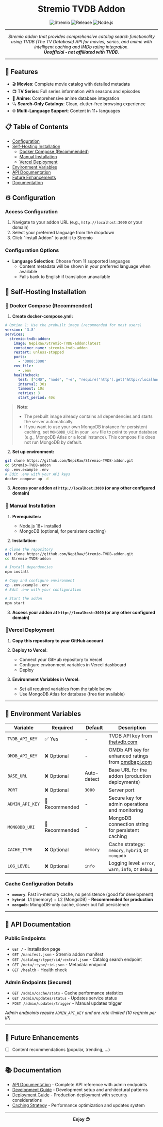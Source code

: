 
<div align="center">

# Stremio TVDB Addon

<p>
  <img src="https://img.shields.io/badge/Stremio-Addon-purple" alt="Stremio" />
  <img src="https://img.shields.io/github/v/release/NepiRaw/Stremio-TVDB-addon?label=Release" alt="Release" />
  <img src="https://img.shields.io/badge/Node.js-18+-brightgreen" alt="Node.js" />
</p>

</div>

---

<p align="center"><i>Stremio addon that provides comprehensive catalog search functionality using TVDB (The TV Database) API for movies, series, and anime with intelligent caching and IMDb rating integration.<br>
<b>Unofficial - not affiliated with TVDB.</b></i></p>

---

## 🎯 Features

- 🎬 **Movies**: Complete movie catalog with detailed metadata
- 📺 **TV Series**: Full series information with seasons and episodes
- 🎌 **Anime**: Comprehensive anime database integration
- 🔍 **Search-Only Catalogs**: Clean, clutter-free browsing experience
- 🌐 **Multi-Language Support**: Content in 11+ languages

## 📋 Table of Contents

- [Configuration](#%EF%B8%8F-configuration)
- [Self-Hosting Installation](#-self-hosting-installation)
  - [Docker Compose (Recommended)](#-docker-compose-recommended)
  - [Manual Installation](#-manual-installation)
  - [Vercel Deployment](#vercel-deployment)
- [Environment Variables](#-environment-variables)
- [API Documentation](#-api-documentation)
- [Future Enhancements](#-future-enhancements)
- [Documentation](#-documentation)

## ⚙️ Configuration

### Access Configuration
1. Navigate to your addon URL (e.g., `http://localhost:3000` or your domain)
2. Select your preferred language from the dropdown
3. Click "Install Addon" to add it to Stremio

### Configuration Options
- **Language Selection**: Choose from 11 supported languages
  - Content metadata will be shown in your preferred language when available
  - Falls back to English if translation unavailable

## 🚀 Self-Hosting Installation

### 🐳 Docker Compose (Recommended)

1. **Create docker-compose.yml:**

```yaml
# Option 1: Use the prebuilt image (recommended for most users)
version: '3.8'
services:
  stremio-tvdb-addon:
    image: NepiRaw/Stremio-TVDB-addon:latest
    container_name: stremio-tvdb-addon
    restart: unless-stopped
    ports:
      - "3000:3000"
    env_file:
      - .env
    healthcheck:
      test: ["CMD", "node", "-e", "require('http').get('http://localhost:3000/health', (res) => { process.exit(res.statusCode === 200 ? 0 : 1) })"]
      interval: 30s
      timeout: 10s
      retries: 3
      start_period: 40s
```

> **Note:**
> - The prebuilt image already contains all dependencies and starts the server automatically.
> - If you want to use your own MongoDB instance for persistent caching, set `MONGODB_URI` in your `.env` file to point to your database (e.g., MongoDB Atlas or a local instance). This compose file does not run MongoDB by default.


2. **Set up environment:**

```bash
git clone https://github.com/NepiRaw/Stremio-TVDB-addon.git
cd Stremio-TVDB-addon
cp .env.example .env
# Edit .env with your API keys
docker-compose up -d
```

3. **Access your addon at `http://localhost:3000` (or any other configured domain)**



### 🐍 Manual Installation

1. **Prerequisites:**
   - Node.js 18+ installed
   - MongoDB (optional, for persistent caching)

2. **Installation:**
```bash
# Clone the repository
git clone https://github.com/NepiRaw/Stremio-TVDB-addon.git
cd Stremio-TVDB-addon

# Install dependencies
npm install

# Copy and configure environment
cp .env.example .env
# Edit .env with your configuration

# Start the addon
npm start
```

3. **Access your addon at `http://localhost:3000` (or any other configured domain)**



### 🔺Vercel Deployment

1. **Copy this repository to your GitHub account**

2. **Deploy to Vercel:**
   - Connect your GitHub repository to Vercel
   - Configure environment variables in Vercel dashboard
   - Deploy

3. **Environment Variables in Vercel:**
   - Set all required variables from the table below
   - Use MongoDB Atlas for database (free tier available)

---

## 🔧 Environment Variables

| Variable | Required | Default | Description |
|----------|----------|---------|-------------|
| `TVDB_API_KEY` | ✅ Yes | - | TVDB API key from [thetvdb.com](https://thetvdb.com/api-information) |
| `OMDB_API_KEY` | ❌ Optional | - | OMDb API key for enhanced ratings from [omdbapi.com](http://www.omdbapi.com/apikey.aspx) |
| `BASE_URL` | ❌ Optional | Auto-detect | Base URL for the addon (production deployments) |
| `PORT` | ❌ Optional | `3000` | Server port |
| `ADMIN_API_KEY` | 🔸 Recommended | - | Secure key for admin operations and monitoring |
| `MONGODB_URI` | 🔸 Recommended | - | MongoDB connection string for persistent caching |
| `CACHE_TYPE` | ❌ Optional | `memory` | Cache strategy: `memory`, `hybrid`, or `mongodb` |
| `LOG_LEVEL` | ❌ Optional | `info` | Logging level: `error`, `warn`, `info`, or `debug` |

### Cache Configuration Details
- **`memory`**: Fast in-memory cache, no persistence (good for development)
- **`hybrid`**: L1 (memory) + L2 (MongoDB) - **Recommended for production**
- **`mongodb`**: MongoDB-only cache, slower but full persistence

---

## 📡 API Documentation

### Public Endpoints
- `GET /` - Installation page
- `GET /manifest.json` - Stremio addon manifest
- `GET /catalog/:type/:id/:extra?.json` - Catalog search endpoint
- `GET /meta/:type/:id.json` - Metadata endpoint
- `GET /health` - Health check

### Admin Endpoints (Secured)
- `GET /admin/cache/stats` - Cache performance statistics
- `GET /admin/updates/status` - Updates service status  
- `POST /admin/updates/trigger` - Manual updates trigger

*Admin endpoints require `ADMIN_API_KEY` and are rate-limited (10 req/min per IP)*


---

## 🌟 Future Enhancements

- [ ] Content recommendations (popular, trending, ...)

---

## 📚 Documentation

- [API Documentation](docs/API.md) - Complete API reference with admin endpoints
- [Development Guide](docs/DEVELOPMENT.md) - Development setup and architectural patterns  
- [Deployment Guide](docs/DEPLOYMENT.md) - Production deployment with security considerations
- [Caching Strategy](docs/CACHING_STRATEGY.md) - Performance optimization and updates system

---

<div align="center">
<b>Enjoy 😊</b>
</div>